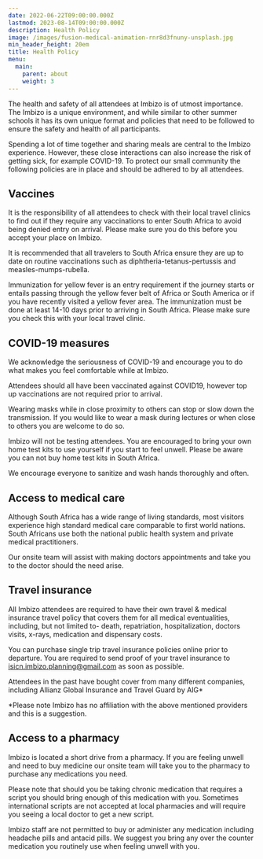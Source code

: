 ```yaml
---
date: 2022-06-22T09:00:00.000Z
lastmod: 2023-08-14T09:00:00.000Z
description: Health Policy
image: /images/fusion-medical-animation-rnr8d3fnuny-unsplash.jpg
min_header_height: 20em
title: Health Policy
menu:
  main:
    parent: about
    weight: 3
---
```


The health and safety of all attendees at Imbizo is of utmost importance.  The Imbizo is a unique environment, and while similar to other summer schools it has its own unique format and policies that need to be followed to ensure the safety and health of all participants.

<!--more-->

Spending a lot of time together and sharing meals are central to the Imbizo experience. However, these close interactions can also increase the risk of getting sick, for example COVID-19.  To protect our small community the following policies are in place and should be adhered to by all attendees.

## Vaccines

It is the responsibility of all attendees to check with their local travel clinics to find out if they require any vaccinations to enter South Africa to avoid being denied entry on arrival.  Please make sure you do this before you accept your place on Imbizo.  

It is recommended that all travelers to South Africa ensure they are up to date on routine vaccinations such as diphtheria-tetanus-pertussis and measles-mumps-rubella.

Immunization for yellow fever is an entry requirement if the journey starts or entails passing through the yellow fever belt of Africa or South America or if you have recently visited a yellow fever area. The immunization must be done at least 14-10 days prior to arriving in South Africa.  Please make sure you check this with your local travel clinic.

## COVID-19 measures

We acknowledge the seriousness of COVID-19 and encourage you to do what makes you feel comfortable while at Imbizo.

Attendees should all have been vaccinated against COVID19, however top up vaccinations are not required prior to arrival.

Wearing masks while in close proximity to others can stop or slow down the transmission.  If you would like to wear a mask during lectures or when close to others you are welcome to do so.

Imbizo will not be testing attendees.  You are encouraged to bring your own home test kits to use yourself if you start to feel unwell.  Please be aware you can not buy home test kits in South Africa.  

We encourage everyone to sanitize and wash hands thoroughly and often.

## Access to medical care

Although South Africa has a wide range of living standards, most visitors experience high standard medical care comparable to first world nations. South Africans use both the national public health system and private medical practitioners.

Our onsite team will assist with making doctors appointments and take you to the doctor  should the need arise.

## Travel insurance

All Imbizo attendees are required to have their own travel & medical insurance travel policy that covers them for all medical eventualities, including, but not limited to- death, repatriation, hospitalization, doctors visits, x-rays, medication and dispensary costs.

You can purchase single trip travel insurance policies online prior to departure.  You are required to send proof of your travel insurance to <isicn.imbizo.planning@gmail.com> as soon as possible.

Attendees in the past have bought cover from many different companies, including Allianz Global Insurance and Travel Guard by AIG*

*Please note Imbizo has no affiliation with the above mentioned providers and this is a suggestion.

## Access to a pharmacy

Imbizo is located a short drive from a pharmacy.  If you are feeling unwell and need to buy medicine our onsite team will take you to the pharmacy to purchase any medications you need.

Please note that should you be taking chronic medication that requires a script you should bring enough of this medication with you.  Sometimes international scripts are not accepted at local pharmacies and will require you seeing a local doctor to get a new script.

Imbizo staff are not permitted to buy or administer any medication including headache pills and antacid pills.  We suggest you bring any over the counter medication you routinely use when feeling unwell with you.
